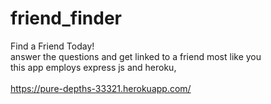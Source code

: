 # friend_finder
Find a Friend Today!
<br>
answer the questions and get linked to a friend most like you
<br>
this app employs express js and heroku, 
<br><br>
https://pure-depths-33321.herokuapp.com/
